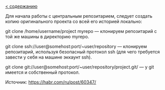 [< содержанию](./readme.md)

Для начала работы с центральным репозитарием, следует создать копию
оригинального проекта со всей его историей локально:

git clone /home/username/project myrepo — клонируем репозитарий с той же машины
в директорию myrepo.

git clone ssh://user@somehost:port/~user/repository — клонируем репозитарий,
используя безопасный протокол ssh (для чего требуется завести у себя на машине
эккаунт ssh).

git clone git://user@somehost:port/~user/repository/project.git/ — у git имеется
и собственный протокол.

Источник: https://habr.com/ru/post/60347/